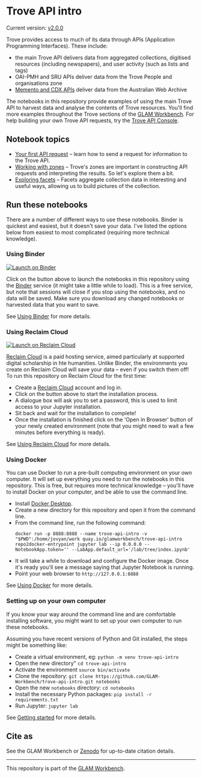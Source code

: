 # Trove API intro

Current version: [v2.0.0](https://github.com/GLAM-Workbench/trove-api-intro/releases/tag/v2.0.0)

Trove provides access to much of its data through APIs (Application Programming Interfaces). These include:

* the main Trove API delivers data from aggregated collections, digitised resources (including newspapers), and user activity (such as lists and tags)
* OAI-PMH and SRU APIs deliver data from the Trove People and organisations zone
* [Memento and CDX APIs](https://glam-workbench.net/web-archives/) deliver data from the Australian Web Archive

The notebooks in this repository provide examples of using the main Trove API to harvest data and analyse the contents of Trove resources. You'll find more examples throughout the Trove sections of the [GLAM Workbench](https://glam-workbench.net/). For help building your own Trove API requests, try the [Trove API Console](http://troveconsole.herokuapp.com/).

## Notebook topics

* [Your first API request](https://nbviewer.jupyter.org/github/GLAM-Workbench/trove-api-intro/blob/master/Your-first-API-request.ipynb) – learn how to send a request for information to the Trove API.
* [Working with zones](https://nbviewer.jupyter.org/github/GLAM-Workbench/trove-api-intro/blob/master/Working-with-zones.ipynb) – Trove's zones are important in constructing API requests and interpreting the results. So let's explore them a bit.
* [Exploring facets](https://nbviewer.jupyter.org/github/GLAM-Workbench/trove-api-intro/blob/master/Exploring-facets.ipynb) – Facets aggregate collection data in interesting and useful ways, allowing us to build pictures of the collection.

<!-- START RUN INFO -->

## Run these notebooks

There are a number of different ways to use these notebooks. Binder is quickest and easiest, but it doesn't save your data. I've listed the options below from easiest to most complicated (requiring more technical knowledge).

### Using Binder

[![Launch on Binder](https://mybinder.org/badge_logo.svg)](https://mybinder.org/v2/gh/GLAM-Workbench/trove-api-intro/master/?urlpath=lab/tree/index.ipynb)

Click on the button above to launch the notebooks in this repository using the [Binder](https://mybinder.org/) service (it might take a little while to load). This is a free service, but note that sessions will close if you stop using the notebooks, and no data will be saved. Make sure you download any changed notebooks or harvested data that you want to save.

See [Using Binder](https://glam-workbench.net/using-binder/) for more details.

### Using Reclaim Cloud

[![Launch on Reclaim Cloud](https://glam-workbench.github.io/images/launch-on-reclaim-cloud.svg)](https://app.my.reclaim.cloud/?manifest=https://raw.githubusercontent.com/GLAM-Workbench/trove-api-intro/master/reclaim-manifest.jps)

[Reclaim Cloud](https://reclaim.cloud/) is a paid hosting service, aimed particularly at supported digital scholarship in hte humanities. Unlike Binder, the environments you create on Reclaim Cloud will save your data – even if you switch them off! To run this repository on Reclaim Cloud for the first time:

* Create a [Reclaim Cloud](https://reclaim.cloud/) account and log in.
* Click on the button above to start the installation process.
* A dialogue box will ask you to set a password, this is used to limit access to your Jupyter installation.
* Sit back and wait for the installation to complete!
* Once the installation is finished click on the 'Open in Browser' button of your newly created environment (note that you might need to wait a few minutes before everything is ready).

See [Using Reclaim Cloud](https://glam-workbench.net/using-reclaim-cloud/) for more details.

### Using Docker

You can use Docker to run a pre-built computing environment on your own computer. It will set up everything you need to run the notebooks in this repository. This is free, but requires more technical knowledge – you'll have to install Docker on your computer, and be able to use the command line.

* Install [Docker Desktop](https://docs.docker.com/get-docker/).
* Create a new directory for this repository and open it from the command line.
* From the command line, run the following command:  
  ```
  docker run -p 8888:8888 --name trove-api-intro -v "$PWD":/home/jovyan/work quay.io/glamworkbench/trove-api-intro repo2docker-entrypoint jupyter lab --ip 0.0.0.0 --NotebookApp.token='' --LabApp.default_url='/lab/tree/index.ipynb'
  ```
* It will take a while to download and configure the Docker image. Once it's ready you'll see a message saying that Jupyter Notebook is running.
* Point your web browser to `http://127.0.0.1:8888`

See [Using Docker](https://glam-workbench.net/using-docker/) for more details.

### Setting up on your own computer

If you know your way around the command line and are comfortable installing software, you might want to set up your own computer to run these notebooks.

Assuming you have recent versions of Python and Git installed, the steps might be something like:

* Create a virtual environment, eg: `python -m venv trove-api-intro`
* Open the new directory" `cd trove-api-intro`
* Activate the environment `source bin/activate`
* Clone the repository: `git clone https://github.com/GLAM-Workbench/trove-api-intro.git notebooks`
* Open the new `notebooks` directory: `cd notebooks`
* Install the necessary Python packages: `pip install -r requirements.txt`
* Run Jupyter: `jupyter lab`

See [Getting started](https://glam-workbench.net/getting-started/#using-python-on-your-own-computer) for more details.

<!-- END RUN INFO -->

## Cite as

See the GLAM Workbench or [Zenodo](https://doi.org/10.5281/zenodo.3549550) for up-to-date citation details.

----

This repository is part of the [GLAM Workbench](https://glam-workbench.github.io/). 
